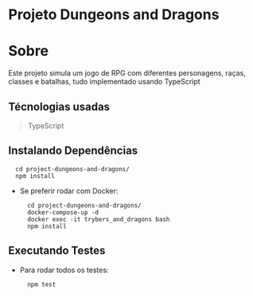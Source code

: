 # Projeto Dungeons and Dragons

# Sobre
Este projeto simula um jogo de RPG com diferentes personagens, raças, classes e batalhas, tudo implementado usando TypeScript

## Técnologias usadas

> TypeScript


## Instalando Dependências

  ```
    cd project-dungeons-and-dragons/ 
    npm install
   ```
* Se preferir rodar com Docker:

  ```
    cd project-dungeons-and-dragons/
    docker-compose-up -d
    docker exec -it trybers_and_dragons bash
    npm install
   ```
   
## Executando Testes

* Para rodar todos os testes:

  ```
    npm test
  ```

